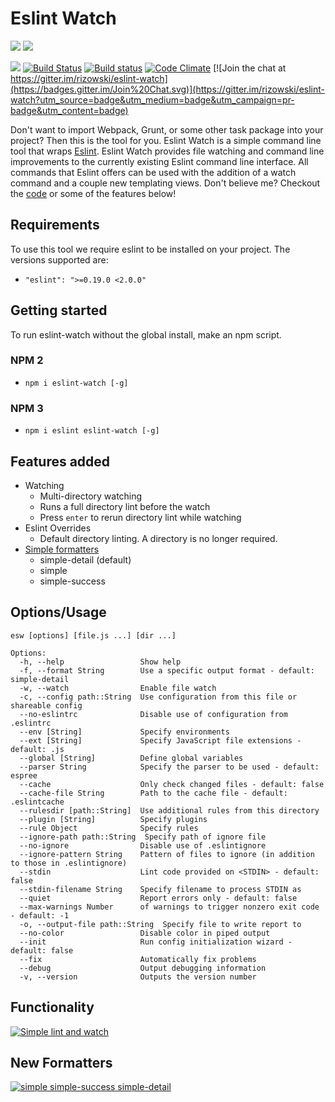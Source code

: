 # Eslint Watch
[![](https://nodei.co/npm/eslint-watch.png?downloads=true&downloadRank=true&stars=true)](https://github.com/rizowski/eslint-watch) [![](https://nodei.co/npm-dl/eslint-watch.png?months=6&height=3)](https://github.com/rizowski/eslint-watch)

[![](https://img.shields.io/badge/release-notes-blue.svg)](https://github.com/rizowski/eslint-watch/releases/latest)
[![Build Status](https://travis-ci.org/rizowski/eslint-watch.svg?branch=master)](https://travis-ci.org/rizowski/eslint-watch)
[![Build status](https://ci.appveyor.com/api/projects/status/0v5dn6wqofyp6ldb/branch/master?svg=true)](https://ci.appveyor.com/project/rizowski/eslint-watch/branch/master)
[![Code Climate](https://codeclimate.com/github/rizowski/eslint-watch/badges/gpa.svg)](https://codeclimate.com/github/rizowski/eslint-watch)
[![Join the chat at https://gitter.im/rizowski/eslint-watch](https://badges.gitter.im/Join%20Chat.svg)](https://gitter.im/rizowski/eslint-watch?utm_source=badge&utm_medium=badge&utm_campaign=pr-badge&utm_content=badge)

Don't want to import Webpack, Grunt, or some other task package into your project? Then this is the tool for you.
Eslint Watch is a simple command line tool that wraps [Eslint](https://www.npmjs.com/package/eslint). Eslint Watch provides file watching and command line improvements to the currently existing Eslint command line interface. All commands that Eslint offers can be used with the addition of a watch command and a couple new templating views. Don't believe me? Checkout the [code](https://github.com/rizowski/eslint-watch) or some of the features below!

## Requirements
To use this tool we require eslint to be installed on your project. The versions supported are:
  - `"eslint": ">=0.19.0 <2.0.0"`

## Getting started
To run eslint-watch without the global install, make an npm script.

### NPM 2
  - `npm i eslint-watch [-g]`
### NPM 3
  - `npm i eslint eslint-watch [-g]`

## Features added
  - Watching
    - Multi-directory watching
    - Runs a full directory lint before the watch
    - Press `enter` to rerun directory lint while watching
  - Eslint Overrides
    - Default directory linting. A directory is no longer required.
  - [Simple formatters](#new-formatters)
    - simple-detail (default)
    - simple
    - simple-success

## Options/Usage
```
esw [options] [file.js ...] [dir ...]

Options:
  -h, --help                 Show help
  -f, --format String        Use a specific output format - default: simple-detail
  -w, --watch                Enable file watch
  -c, --config path::String  Use configuration from this file or shareable config
  --no-eslintrc              Disable use of configuration from .eslintrc
  --env [String]             Specify environments
  --ext [String]             Specify JavaScript file extensions - default: .js
  --global [String]          Define global variables
  --parser String            Specify the parser to be used - default: espree
  --cache                    Only check changed files - default: false
  --cache-file String        Path to the cache file - default: .eslintcache
  --rulesdir [path::String]  Use additional rules from this directory
  --plugin [String]          Specify plugins
  --rule Object              Specify rules
  --ignore-path path::String  Specify path of ignore file
  --no-ignore                Disable use of .eslintignore
  --ignore-pattern String    Pattern of files to ignore (in addition to those in .eslintignore)
  --stdin                    Lint code provided on <STDIN> - default: false
  --stdin-filename String    Specify filename to process STDIN as
  --quiet                    Report errors only - default: false
  --max-warnings Number      of warnings to trigger nonzero exit code - default: -1
  -o, --output-file path::String  Specify file to write report to
  --no-color                 Disable color in piped output
  --init                     Run config initialization wizard - default: false
  --fix                      Automatically fix problems
  --debug                    Output debugging information
  -v, --version              Outputs the version number
```

## Functionality
[![Simple lint and watch](http://i.imgur.com/gPZSXU0.png)](http://i.imgur.com/gPZSXU0.png)

## New Formatters
[![simple simple-success simple-detail](http://i.imgur.com/m757NwM.png)](http://i.imgur.com/m757NwM.png)

